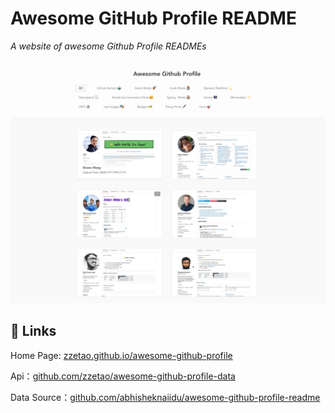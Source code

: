 # Awesome GitHub Profile README

*A website of awesome Github Profile READMEs*

![preview](screenshots/preview.png)



## 🔗 Links

Home Page: [zzetao.github.io/awesome-github-profile](https://zzetao.github.io/awesome-github-profile/)

Api：[github.com/zzetao/awesome-github-profile-data](https://github.com/zzetao/awesome-github-profile-data)

Data Source：[github.com/abhisheknaiidu/awesome-github-profile-readme](https://github.com/abhisheknaiidu/awesome-github-profile-readme)

